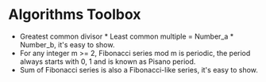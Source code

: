 # Algorithms Toolbox
* Greatest common divisor * Least common multiple = Number_a * Number_b, it's easy to show.
* For any integer m >= 2, Fibonacci series mod m is periodic, the period always starts with 0, 1 and is known as Pisano period.  
* Sum of Fibonacci series is also a Fibonacci-like series, it's easy to show.

